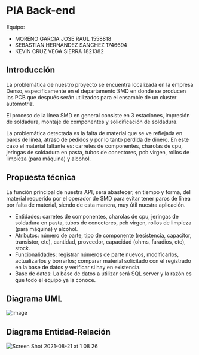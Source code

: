 # PIA Back-end
Equipo:

* MORENO GARCIA JOSE RAUL 1558818
* SEBASTIAN HERNANDEZ SANCHEZ 1746694
* KEVIN CRUZ VEGA SIERRA 1821382

## Introducción
La problemática de nuestro proyecto se encuentra localizada en la empresa Denso, específicamente en el departamento SMD en donde se producen los PCB que después serán utilizados para el ensamble de un cluster automotriz. 

El proceso de la línea SMD en general consiste en 3 estaciones, impresión de soldadura, montaje de componentes y solidificación de soldadura.

La problemática detectada es la falta de material que se ve reflejada en paros de línea, atraso de pedidos y por lo tanto perdida de dinero. En este caso el material faltante es: carretes de componentes, charolas de cpu, jeringas de soldadura en pasta, tubos de conectores, pcb virgen, rollos de limpieza (para máquina) y alcohol.

## Propuesta técnica
La función principal de nuestra API, será abastecer, en tiempo y forma, del material requerido por el operador de SMD para evitar tener paros de línea por falta de material, siendo de esta manera, muy útil nuestra aplicación.
* Entidades: carretes de componentes, charolas de cpu, jeringas de soldadura en pasta, tubos de conectores, pcb virgen, rollos de limpieza (para máquina) y alcohol.
* Atributos: número de parte, tipo de componente (resistencia, capacitor, transistor, etc), cantidad, proveedor, capacidad (ohms, faradios, etc), stock.
* Funcionalidades: registrar números de parte nuevos, modificarlos, actualizarlos y borrarlos; comparar material solicitado con el registrado en la base de datos y verificar si hay en existencia.
* Base de datos: La base de datos a utilizar será SQL server y la razón es que todo el equipo ya la conoce.

## Diagrama UML

![image](https://user-images.githubusercontent.com/89288570/130314037-bcdc883a-ccb6-41b7-b93c-6c11c0fd8a14.png)

## Diagrama Entidad-Relación

![Screen Shot 2021-08-21 at 1 08 26](https://user-images.githubusercontent.com/71417348/130313269-f360005c-7cee-4a63-a65e-4d944622f3e7.png)

